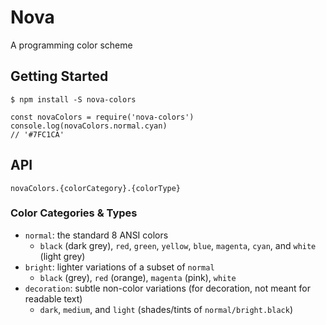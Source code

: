 # Nova

A programming color scheme

## Getting Started

`$ npm install -S nova-colors`

```
const novaColors = require('nova-colors')
console.log(novaColors.normal.cyan)
// '#7FC1CA'
```

## API

```
novaColors.{colorCategory}.{colorType}
```

### Color Categories & Types

- `normal`: the standard 8 ANSI colors
  - `black` (dark grey), `red`, `green`, `yellow`, `blue`, `magenta`, `cyan`, and `white` (light grey)
- `bright`: lighter variations of a subset of `normal`
  - `black` (grey), `red` (orange), `magenta` (pink), `white`
- `decoration`: subtle non-color variations (for decoration, not meant for readable text)
  - `dark`, `medium`, and `light` (shades/tints of `normal/bright.black`)
